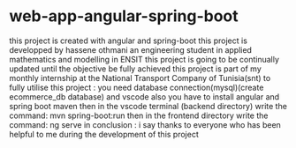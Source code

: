 # web-app-angular-spring-boot
this project is created with angular and spring-boot 
this project is developped by hassene othmani an engineering student in applied mathematics and modelling in ENSIT
this project is going to be continually updated until the objective be fully achieved 
this project is part of my monthly internship at the National Transport Company of Tunisia(snt)
to fully utilise this project : you need database connection(mysql)(create ecommerce_db database) and vscode also you have to install angular and spring boot maven
then in the vscode terminal (backend directory) write the command: mvn spring-boot:run
then in the frontend directory write the command: ng serve
in conclusion : i say thanks to everyone who has been helpful to me during the development of this project
